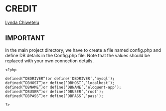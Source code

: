 # CREDIT

[Lynda Chiwetelu](https://tutsplus.com/authors/lynda-chiwetelu?_ga=2.256152137.337100669.1583063432-985607758.1583063432)

## IMPORTANT

In the main project directory, we have to create a file named config.php and define DB details
in the Config.php file. Note that the values should be replaced with your own connection details.

```
<?php
 
defined(“DBDRIVER”)or define(‘DBDRIVER’,’mysql’);
defined(“DBHOST”)or define(‘DBHOST’,’localhost’);
defined(“DBNAME”)or define(‘DBNAME’,’eloquent-app’);
defined(“DBUSER”)or define(‘DBUSER’,’root’);
defined(“DBPASS”)or define(‘DBPASS’,’pass’);

?>

```